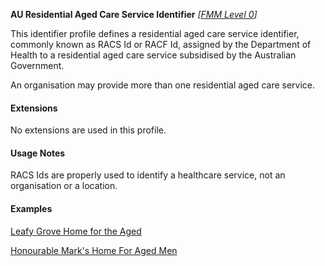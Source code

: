 **AU Residential Aged Care Service Identifier**  *[[FMM Level 0](guidance.html)]*

This identifier profile defines a residential aged care service identifier, commonly known as RACS Id or RACF Id, assigned by the Department of Health to a residential aged care service subsidised by the Australian Government. 

An organisation may provide more than one residential aged care service.

#### Extensions

No extensions are used in this profile.

#### Usage Notes

RACS Ids are properly used to identify a healthcare service, not an organisation or a location.

#### Examples

[Leafy Grove Home for the Aged](HealthcareService-example4.html)

[Honourable Mark's Home For Aged Men](HealthcareService-example5.html)